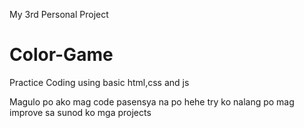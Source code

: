 My 3rd Personal Project
# Color-Game
Practice Coding using basic html,css and js


Magulo po ako mag code pasensya na po hehe try ko nalang po mag improve sa sunod ko mga projects
